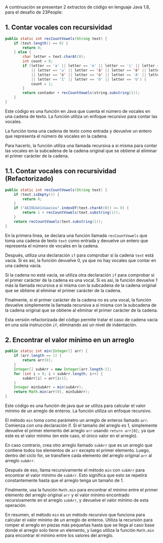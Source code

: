 A continuación se presentan 2 extractos de código en lenguaje Java 1.8, para el desafío de 23People:

## 1. Contar vocales con recursividad

```java
public static int recCountVowels(String text) {
    if (text.length() == 0) {
	    return 0;
    } else {
        char letter = text.charAt(0);
        int count = 0;
        if (letter == 'a' || letter == 'e' || letter == 'i' || letter == 'o' 
			|| letter == 'u' || letter == 'á' || letter == 'é' || letter == 'í' 
			|| letter == 'ó' || letter == 'ú' || letter == 'A' || letter == 'E' 
			|| letter == 'I' || letter == 'O' || letter == 'U') {
            count = 1;
        }
        return contador + recCountVowels(string.substring(1));
    }
}
```

Este código es una función en Java que cuenta el número de vocales en una cadena de texto. La función utiliza un enfoque recursivo para contar las vocales.

La función toma una cadena de texto como entrada y devuelve un entero que representa el número de vocales en la cadena.

Para hacerlo, la función utiliza una llamada recursiva a si misma para contar las vocales en la subcadena de la cadena original que se obtiene al eliminar el primer carácter de la cadena.

## 1.1. Contar vocales con recursividad (Refactorizado)

```java
public static int recCountVowels(String text) {
    if (text.isEmpty()) {
        return 0;
	}
    if ("AEIOUáéíóúaeiou".indexOf(text.charAt(0)) >= 0) {
		return 1 + recCountVowels(text.substring(1));
	}
    return recCountVowels(text.substring(1));
}

```

En la primera línea, se declara una función llamada `recCountVowels` que toma una cadena de texto `text` como entrada y devuelve un entero que representa el número de vocales en la cadena.

Después, utiliza una declaración `if` para comprobar si la cadena `text` está vacía. Si es así, la función devuelve 0, ya que no hay vocales que contar en una cadena vacía.

Si la cadena no está vacía, se utiliza otra declaración `if` para comprobar si el primer carácter de la cadena es una vocal. Si es así, la función devuelve 1 más la llamada recursiva a sí misma con la subcadena de la cadena original que se obtiene al eliminar el primer carácter de la cadena.

Finalmente, si el primer carácter de la cadena no es una vocal, la función devuelve simplemente la llamada recursiva a sí misma con la subcadena de la cadena original que se obtiene al eliminar el primer carácter de la cadena.

Esta versión refactorizada del código permite tratar el caso de cadena vacía en una sola instrucción `if`, eliminando así un nivel de indentación.

## 2. Encontrar el valor mínimo en un arreglo

```java
public static int min(Integer[] arr) {
    if (arr.length == 1) {
        return arr[0];
	}
	Integer[] subArr = new Integer[arr.length-1];
	for (int i = 0; i < subArr.length; i++) {
		subArr[i] = arr[i+1];
	}
	Integer minSubArr = min(subArr);
	return Math.min(arr[0], minSubArr);
}
```

Este código es una función de java que se utiliza para calcular el valor mínimo de un arreglo de enteros. La función utiliza un enfoque recursivo.

El método `min` toma como parámetro un arreglo de enteros llamado `arr`. Comienza con una declaración if. Si el tamaño del arreglo es 1, simplemente devuelve el primer elemento del arreglo `arr` usando `return arr[0];` ya que este es el valor mínimo (en este caso, el único valor en el arreglo).

En caso contrario, crea otro arreglo llamado `subArr` que es un arreglo que contiene todos los elementos de `arr` excepto el primer elemento. Luego, dentro del ciclo for, se transfiere cada elemento del arreglo original `arr` al arreglo `subArr`.

Después de eso, llama recursivamente el método `min` con `subArr` para encontrar el valor mínimo de `subArr`. Esto significa que esto se repetirá constantemente hasta que el arreglo tenga un tamaño de 1.

Finalmente, usa la función `Math.min` para encontrar el mínimo entre el primer elemento del arreglo original `arr` y el valor mínimo encontrado recursivamente en el arreglo `subArr`, y devuelve el valor mínimo de esta operación.

En resumen, el método `min` es un método recursivo que funciona para calcular el valor mínimo de un arreglo de enteros. Utiliza la recursión para romper el arreglo en piezas más pequeñas hasta que se llega al caso base donde el arreglo solo tiene un elemento, y luego utiliza la función `Math.min` para encontrar el mínimo entre los valores del arreglo.